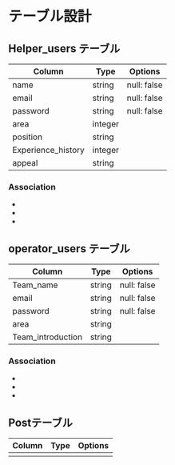 # テーブル設計

## Helper_users テーブル

| Column             | Type    | Options     |
| ------------------ | ------- | ----------- |
| name               | string  | null: false |
| email              | string  | null: false |
| password           | string  | null: false |
| area               | integer |             |
| position           | string  |             |
| Experience_history | integer |             |
| appeal             | string  |             |

### Association
-
-
-

## operator_users テーブル

| Column            | Type   | Options     |
| ----------------- | ------ | ----------- |
| Team_name         | string | null: false |
| email             | string | null: false |
| password          | string | null: false |
| area              | string |             |
| Team_introduction | string |             |

### Association
-
-
-

## Postテーブル

| Column | Type | Options |
| ------ | ---- | ------- |
|        |      |         |